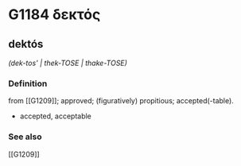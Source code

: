 # G1184 δεκτός

## dektós

_(dek-tos' | thek-TOSE | thake-TOSE)_

### Definition

from [[G1209]]; approved; (figuratively) propitious; accepted(-table).

- accepted, acceptable

### See also

[[G1209]]

